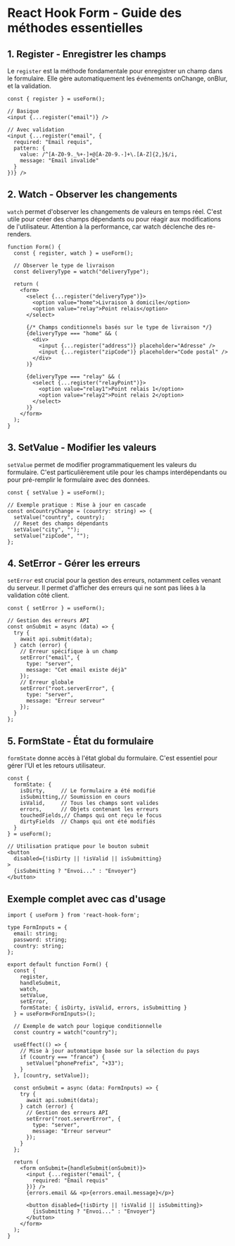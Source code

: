 # React Hook Form - Guide des méthodes essentielles

## 1. Register - Enregistrer les champs

Le `register` est la méthode fondamentale pour enregistrer un champ dans le formulaire. Elle gère automatiquement les événements onChange, onBlur, et la validation.

```tsx
const { register } = useForm();

// Basique
<input {...register("email")} />

// Avec validation
<input {...register("email", {
  required: "Email requis",
  pattern: {
    value: /^[A-Z0-9._%+-]+@[A-Z0-9.-]+\.[A-Z]{2,}$/i,
    message: "Email invalide"
  }
})} />
```

## 2. Watch - Observer les changements

`watch` permet d'observer les changements de valeurs en temps réel. C'est utile pour créer des champs dépendants ou pour réagir aux modifications de l'utilisateur. Attention à la performance, car watch déclenche des re-renders.

```tsx
function Form() {
  const { register, watch } = useForm();
  
  // Observer le type de livraison
  const deliveryType = watch("deliveryType");

  return (
    <form>
      <select {...register("deliveryType")}>
        <option value="home">Livraison à domicile</option>
        <option value="relay">Point relais</option>
      </select>

      {/* Champs conditionnels basés sur le type de livraison */}
      {deliveryType === "home" && (
        <div>
          <input {...register("address")} placeholder="Adresse" />
          <input {...register("zipCode")} placeholder="Code postal" />
        </div>
      )}

      {deliveryType === "relay" && (
        <select {...register("relayPoint")}>
          <option value="relay1">Point relais 1</option>
          <option value="relay2">Point relais 2</option>
        </select>
      )}
    </form>
  );
}
```

## 3. SetValue - Modifier les valeurs

`setValue` permet de modifier programmatiquement les valeurs du formulaire. C'est particulièrement utile pour les champs interdépendants ou pour pré-remplir le formulaire avec des données.

```tsx
const { setValue } = useForm();

// Exemple pratique : Mise à jour en cascade
const onCountryChange = (country: string) => {
  setValue("country", country);
  // Reset des champs dépendants
  setValue("city", "");
  setValue("zipCode", "");
};
```

## 4. SetError - Gérer les erreurs

`setError` est crucial pour la gestion des erreurs, notamment celles venant du serveur. Il permet d'afficher des erreurs qui ne sont pas liées à la validation côté client.

```tsx
const { setError } = useForm();

// Gestion des erreurs API
const onSubmit = async (data) => {
  try {
    await api.submit(data);
  } catch (error) {
    // Erreur spécifique à un champ
    setError("email", {
      type: "server",
      message: "Cet email existe déjà"
    });
    // Erreur globale
    setError("root.serverError", {
      type: "server",
      message: "Erreur serveur"
    });
  }
};
```

## 5. FormState - État du formulaire

`formState` donne accès à l'état global du formulaire. C'est essentiel pour gérer l'UI et les retours utilisateur.

```tsx
const {
  formState: { 
    isDirty,     // Le formulaire a été modifié
    isSubmitting,// Soumission en cours
    isValid,     // Tous les champs sont valides
    errors,      // Objets contenant les erreurs
    touchedFields,// Champs qui ont reçu le focus
    dirtyFields  // Champs qui ont été modifiés
  }
} = useForm();

// Utilisation pratique pour le bouton submit
<button 
  disabled={!isDirty || !isValid || isSubmitting}
>
  {isSubmitting ? "Envoi..." : "Envoyer"}
</button>
```

## Exemple complet avec cas d'usage

```tsx
import { useForm } from 'react-hook-form';

type FormInputs = {
  email: string;
  password: string;
  country: string;
};

export default function Form() {
  const {
    register,
    handleSubmit,
    watch,
    setValue,
    setError,
    formState: { isDirty, isValid, errors, isSubmitting }
  } = useForm<FormInputs>();

  // Exemple de watch pour logique conditionnelle
  const country = watch("country");
  
  useEffect(() => {
    // Mise à jour automatique basée sur la sélection du pays
    if (country === "france") {
      setValue("phonePrefix", "+33");
    }
  }, [country, setValue]);

  const onSubmit = async (data: FormInputs) => {
    try {
      await api.submit(data);
    } catch (error) {
      // Gestion des erreurs API
      setError("root.serverError", {
        type: "server",
        message: "Erreur serveur"
      });
    }
  };

  return (
    <form onSubmit={handleSubmit(onSubmit)}>
      <input {...register("email", {
        required: "Email requis"
      })} />
      {errors.email && <p>{errors.email.message}</p>}
      
      <button disabled={!isDirty || !isValid || isSubmitting}>
        {isSubmitting ? "Envoi..." : "Envoyer"}
      </button>
    </form>
  );
}
```
